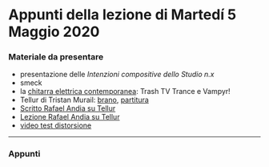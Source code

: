 # Appunti della lezione di Martedí 5 Maggio 2020

### Materiale da presentare
- presentazione delle _Intenzioni compositive dello Studio n.x_
- smeck
- la [chitarra elettrica contemporanea](https://github.com/SMERM/BN-Tedesco/tree/master/COME-02/Lezioni_in_Compresenza/20200505/Chitarra_Elettrica_Contemporanea): Trash TV Trance e Vampyr!
- Tellur di Tristan Murail: [brano](https://github.com/SMERM/BN-Tedesco/blob/master/COME-02/Lezioni_in_Compresenza/20200505/1977_Tristan_Murail_Tellur_Rafael_Andia.flac), [partitura](https://github.com/SMERM/BN-Tedesco/blob/master/COME-02/Lezioni_in_Compresenza/20200505/1977_Tristan_Murail_Tellur.pdf)
- [Scritto Rafael Andia su Tellur](http://www.rafaelandia.com/en/tellur.html)
- [Lezione Rafael Andia su Tellur](https://www.youtube.com/watch?v=eVJjQ48sO9o)
- [video test distorsione](https://youtu.be/K3yqyxcJStg)

___
### Appunti
